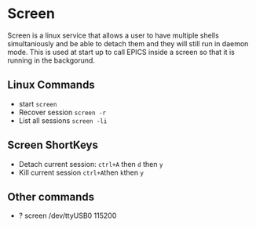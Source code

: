 # Screen
Screen is a linux service that allows a user to have multiple shells simultaniously and be able to detach them and they will still run in daemon mode.
This is used at start up to call EPICS inside a screen so that it is running in the backgorund.

## Linux Commands
* start `screen `
* Recover session `screen -r`
* List all sessions `screen -li`

## Screen ShortKeys
* Detach current session: `ctrl+A` then `d` then `y`
* Kill current session `ctrl+A`then `k`then `y`


## Other commands
* ? screen /dev/ttyUSB0 115200  
